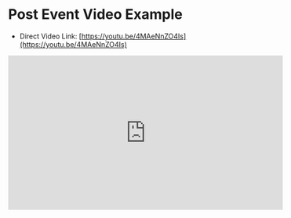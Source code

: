 # Post Event Video Example

* Direct Video Link: [https://youtu.be/4MAeNnZO4Is](https://youtu.be/4MAeNnZO4Is)

<iframe width="560" height="315" src="https://www.youtube.com/embed/4MAeNnZO4Is" frameborder="0" allow="autoplay; encrypted-media" allowfullscreen></iframe>
